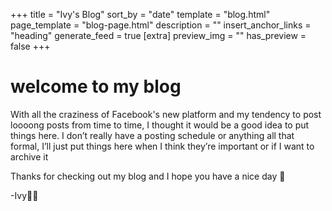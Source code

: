+++
title = "Ivy's Blog"
sort_by = "date"
template = "blog.html"
page_template = "blog-page.html"
description = ""
insert_anchor_links = "heading"
generate_feed = true
[extra]
preview_img = ""
has_preview = false
+++

# welcome to my blog

With all the craziness of Facebook's new platform and my tendency to post loooong posts from time to time, I thought it would be a good idea to put things here. I don’t really have a posting schedule or anything all that formal, I’ll just put things here when I think they’re important or if I want to archive it

Thanks for checking out my blog and I hope you have a nice day 💜

-Ivy🏳️‍⚧️
